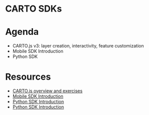 CARTO SDKs
==========

# Agenda

* CARTO.js v3: layer creation, interactivity, feature customization
* Mobile SDK Introduction
* Python SDK

# Resources

* [CARTO.js overview and exercises](exercises/cartojs.md)
* [Mobile SDK Introduction](https://docs.google.com/a/cartodb.com/presentation/d/1RiNcVhPrUtCs4IMUqnkfwcHp9eK1mxmPCQxQfxpyHOU/edit?usp=sharing)
* [Python SDK Introduction](https://drive.google.com/open?id=1W7EUD7lezMyHVG_Gse0ZA808SZk3NBMoSaHt468LokM)
* [Python SDK Introduction](exercises/python_SDK/Python_SDK.ipynb)
